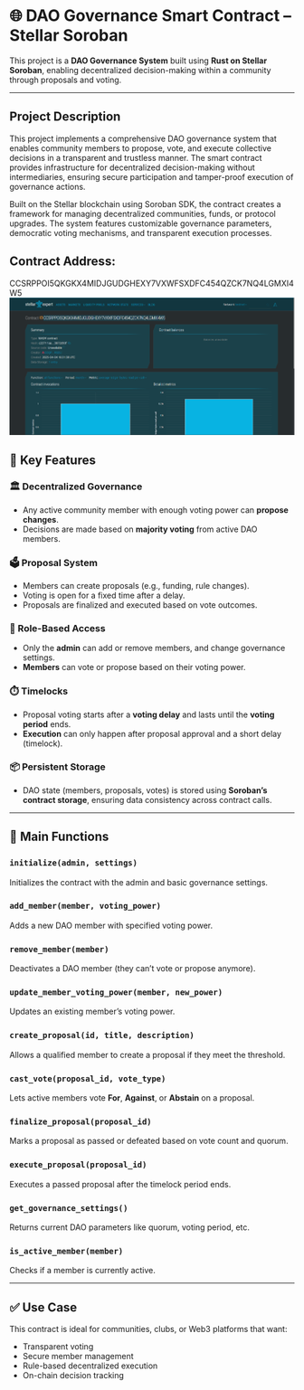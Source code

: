 
# 🌐 DAO Governance Smart Contract – Stellar Soroban

This project is a **DAO Governance System** built using **Rust on Stellar Soroban**, enabling decentralized decision-making within a community through proposals and voting.

---
## Project Description

This project implements a comprehensive DAO governance system that enables community members to propose, vote, and execute collective decisions in a transparent and trustless manner. The smart contract provides infrastructure for decentralized decision-making without intermediaries, ensuring secure participation and tamper-proof execution of governance actions.

Built on the Stellar blockchain using Soroban SDK, the contract creates a framework for managing decentralized communities, funds, or protocol upgrades. The system features customizable governance parameters, democratic voting mechanisms, and transparent execution processes.


## Contract Address:
CCSRPPOI5QKGKX4MIDJGUDGHEXY7VXWFSXDFC454QZCK7NQ4LGMXI4W5
![alt.text](img2.png)

## 🚀 Key Features

### 🏛️ Decentralized Governance
- Any active community member with enough voting power can **propose changes**.
- Decisions are made based on **majority voting** from active DAO members.

### 🗳️ Proposal System
- Members can create proposals (e.g., funding, rule changes).
- Voting is open for a fixed time after a delay.
- Proposals are finalized and executed based on vote outcomes.

### 🔐 Role-Based Access
- Only the **admin** can add or remove members, and change governance settings.
- **Members** can vote or propose based on their voting power.

### ⏱️ Timelocks
- Proposal voting starts after a **voting delay** and lasts until the **voting period** ends.
- **Execution** can only happen after proposal approval and a short delay (timelock).

### 📦 Persistent Storage
- DAO state (members, proposals, votes) is stored using **Soroban’s contract storage**, ensuring data consistency across contract calls.

---

## 🔧 Main Functions

### `initialize(admin, settings)`
Initializes the contract with the admin and basic governance settings.

### `add_member(member, voting_power)`
Adds a new DAO member with specified voting power.

### `remove_member(member)`
Deactivates a DAO member (they can’t vote or propose anymore).

### `update_member_voting_power(member, new_power)`
Updates an existing member’s voting power.

### `create_proposal(id, title, description)`
Allows a qualified member to create a proposal if they meet the threshold.

### `cast_vote(proposal_id, vote_type)`
Lets active members vote **For**, **Against**, or **Abstain** on a proposal.

### `finalize_proposal(proposal_id)`
Marks a proposal as passed or defeated based on vote count and quorum.

### `execute_proposal(proposal_id)`
Executes a passed proposal after the timelock period ends.

### `get_governance_settings()`
Returns current DAO parameters like quorum, voting period, etc.

### `is_active_member(member)`
Checks if a member is currently active.

---

## ✅ Use Case

This contract is ideal for communities, clubs, or Web3 platforms that want:
- Transparent voting
- Secure member management
- Rule-based decentralized execution
- On-chain decision tracking



